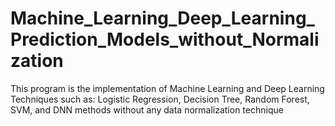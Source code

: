 # Machine_Learning_Deep_Learning_Prediction_Models_without_Normalization
This program is the implementation of Machine Learning and Deep Learning Techniques such as: Logistic Regression, Decision Tree, Random Forest, SVM, and DNN methods without any data normalization technique
